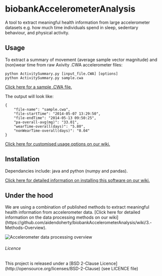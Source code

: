 biobankAccelerometerAnalysis
======================

A tool to extract meaningful health information from large accelerometer
datasets e.g. how much time individuals spend in sleep, sedentary behaviour,
and physical activity.


<h2>Usage</h2>
To extract a summary of movement (average sample vector magnitude) and
(non)wear time from raw Axivity .CWA accelerometer files:

```
python ActivitySummary.py [input_file.CWA] [options]
python ActivitySummary.py sample.cwa
```

[Click here for a sample .CWA file.](http://gas.ndph.ox.ac.uk/aidend/sample.cwa)

The output will look like:
```
{
    "file-name": "sample.cwa", 
    "file-startTime": "2014-05-07 13:29:50", 
    "file-endTime": "2014-05-13 09:50:25", 
    "pa-overall-avg(mg)": "33.01", 
    "wearTime-overall(days)": "5.80", 
    "nonWearTime-overall(days)": "0.04"
}
```
[Click here for customised usage options on our wiki.](https://github.com/aidendoherty/biobankAcceleromerAnalysis/wiki/1.-Usage)


<h2>Installation</h2>
Dependancies include: java and python (numpy and pandas).

[Click here for detailed information on installing this software on our wiki.](https://github.com/aidendoherty/biobankAcceleromerAnalysis/wiki/2.-Installation)

<h2>Under the hood</h2>
We are using a combination of published methods to extract meaningful health
information from accelerometer data. [Click here for detailed information on the 
data processing methods on our wiki](https://github.com/aidendoherty/biobankAccelerometerAnalysis/wiki/3.-Methods-Overview).

![Accelerometer data processing overview](http://users.fmrib.ox.ac.uk/~adoherty/accProcessingOverviewDec2014.png)


<h6>Licence</h6>
This project is released under a [BSD 2-Clause Licence](http://opensource.org/licenses/BSD-2-Clause) (see LICENCE file)
